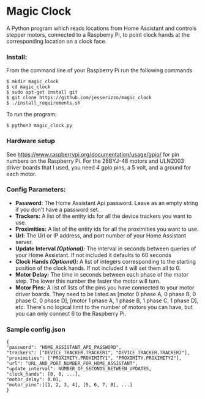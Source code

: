 # Magic Clock

A Python program which reads locations from Home Assistant and controls
stepper motors, connected to a Raspberry Pi, to point clock hands at the
corresponding location on a clock face.

### Install:
From the command line of your Raspberry Pi run the following commands
```
$ mkdir magic_clock
$ cd magic_clock
$ sudo apt-get install git
$ git clone https://github.com/jesserizzo/magic_clock
$ ./install_requirements.sh
```

To run the program:

`$ python3 magic_clock.py`


### Hardware setup

See https://www.raspberrypi.org/documentation/usage/gpio/ for pin numbers
on the Raspberry Pi. For the 28BYJ-48 motors and ULN2003 driver boards
that I used, you need 4 gpio pins, a 5 volt, and a ground for each motor.


### Config Parameters:

* **Password:** The Home Assistant Api password. Leave as an empty string if you don't have a password set.
* **Trackers:** A list of the entity ids for all the device trackers you want to use.
* **Proximities:** A list of the entity ids for all the proximities you want to use.
* **Url:** The Url or IP address, and port number of your Home Assistant server.
* **Update Interval *(Optional):*** The interval in seconds between queries of your Home Assistant. If not included it defaults to 60 seconds
* **Clock Hands *(Optional):*** A list of integers corresponding to the starting position of the clock hands. If not included it will set them all to 0.
* **Motor Delay:** The time in seconds between each phase of the motor step. The lower this number the faster the motor will turn.
* **Motor Pins:** A list of lists of the pins you have connected to your motor driver boards. They need to be listed as
            [motor 0 phase A, 0 phase B, 0 phase C, 0 phase D], [motor 1 phase A, 1 phase B, 1 phase C, 1 phase D], etc.
            There's no logical limit to the number of motors you can have, but you can only connect 6 to the Raspberry Pi.


### Sample config.json
```
{
"password": "HOME_ASSISTANT_API_PASSWORD",
"trackers": ["DEVICE_TRACKER.TRACKER1", "DEVICE_TRACKER.TRACKER2"],
"proximities": ["PROXIMITY.PROXIMITY1", "PROXIMITY.PROXIMITY2"],
"url": "URL_AND_PORT_NUMBER_FOR_HOME_ASSISTANT",
"update_interval": NUMBER_OF_SECONDS_BETWEEN_UPDATES,
"clock_hands": [0, 0, ...],
"motor_delay": 0.01,
"motor_pins":[[1, 2, 3, 4], [5, 6, 7, 8], ...]
}
```
